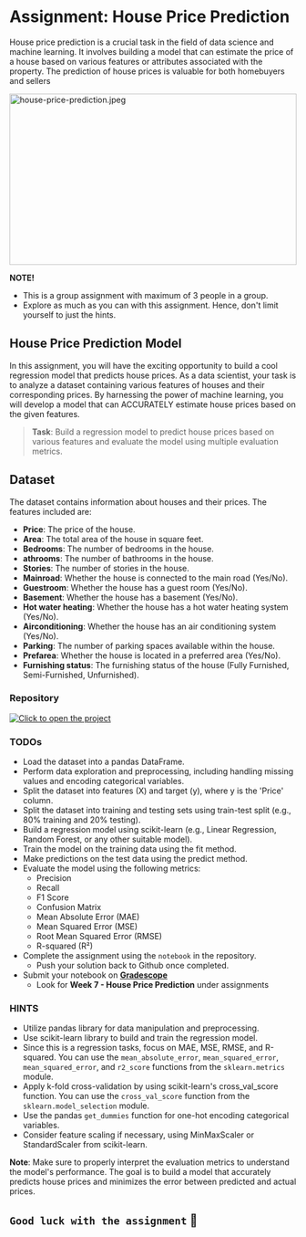 # Assignment: House Price Prediction
House price prediction is a crucial task in the field of data science and machine learning. It involves building a model that can estimate the price of a house based on various features or attributes associated with the property. The prediction of house prices is valuable for both homebuyers and sellers

<img src="./model-evaluation/house-price-prediction.jpeg" alt="house-price-prediction.jpeg" style="display: block;
  margin-left: auto;
  margin-right: auto;
  height: 300px;
  width: 100%">

<aside>

**NOTE!** 

- This is a group assignment with maximum of 3 people in a group.
- Explore as much as you can with this assignment. Hence, don't limit yourself to just the hints.
</aside>

## House Price Prediction Model
In this assignment, you will have the exciting opportunity to build a cool regression model that predicts house prices. As a data scientist, your task is to analyze a dataset containing various features of houses and their corresponding prices. By harnessing the power of machine learning, you will develop a model that can ACCURATELY estimate house prices based on the given features.


> **Task**: Build a regression model to predict house prices based on various features and evaluate the model using multiple evaluation metrics.

##  Dataset
The dataset contains information about houses and their prices. The features included are:

- **Price**: The price of the house.
- **Area**: The total area of the house in square feet.
- **Bedrooms**: The number of bedrooms in the house.
- **athrooms**: The number of bathrooms in the house.
- **Stories**: The number of stories in the house.
- **Mainroad**: Whether the house is connected to the main road (Yes/No).
- **Guestroom**: Whether the house has a guest room (Yes/No).
- **Basement**: Whether the house has a basement (Yes/No).
- **Hot water heating**: Whether the house has a hot water heating system (Yes/No).
- **Airconditioning**: Whether the house has an air conditioning system (Yes/No).
- **Parking**: The number of parking spaces available within the house.
- **Prefarea**: Whether the house is located in a preferred area (Yes/No).
- **Furnishing status**: The furnishing status of the house (Fully Furnished, Semi-Furnished, Unfurnished).

### Repository
[![Click to open the project](https://img.shields.io/static/v1?label=Open%20Project&message=House%20Price%20Prediction&color=blue)](https://github.com/kiboschool/house-price-prediction.git)


### TODOs

- Load the dataset into a pandas DataFrame.
- Perform data exploration and preprocessing, including handling missing values and encoding categorical variables.
- Split the dataset into features (X) and target (y), where y is the 'Price' column.
- Split the dataset into training and testing sets using train-test split (e.g., 80% training and 20% testing).
- Build a regression model using scikit-learn (e.g., Linear Regression, Random Forest, or any other suitable model).
- Train the model on the training data using the fit method.
- Make predictions on the test data using the predict method.
- Evaluate the model using the following metrics:
    - Precision
    - Recall
    - F1 Score
    - Confusion Matrix
    - Mean Absolute Error (MAE)
    - Mean Squared Error (MSE)
    - Root Mean Squared Error (RMSE)
    - R-squared (R²)
- Complete the assignment using the `notebook` in the repository.
    - Push your solution back to Github once completed.
- Submit your notebook on **[Gradescope](https://www.gradescope.com/courses/544001/assignments)**
    - Look for **Week 7 - House Price Prediction** under assignments

### HINTS
- Utilize pandas library for data manipulation and preprocessing.
- Use scikit-learn library to build and train the regression model.
- Since this is a regression tasks, focus on MAE, MSE, RMSE, and R-squared. You can use the `mean_absolute_error`, `mean_squared_error`, `mean_squared_error`, and `r2_score` functions from the `sklearn.metrics` module.
- Apply k-fold cross-validation by using scikit-learn's cross_val_score function. You can use the `cross_val_score` function from the `sklearn.model_selection` module.
- Use the pandas `get_dummies` function for one-hot encoding categorical variables.
- Consider feature scaling if necessary, using MinMaxScaler or StandardScaler from scikit-learn.


**Note**: Make sure to properly interpret the evaluation metrics to understand the model's performance. The goal is to build a model that accurately predicts house prices and minimizes the error between predicted and actual prices. 

## `Good luck with the assignment` 🤝
